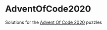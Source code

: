 # AdventOfCode2020
Solutions for the [Advent Of Code 2020](https://adventofcode.com/2020/about) puzzles
